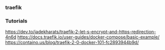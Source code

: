 ### traefik

### Tutorials

https://dev.to/jadekharats/traefik-2-let-s-encrypt-and-https-redirection-4n6d
https://docs.traefik.io/user-guides/docker-compose/basic-example/
https://containo.us/blog/traefik-2-0-docker-101-fc2893944b9d/